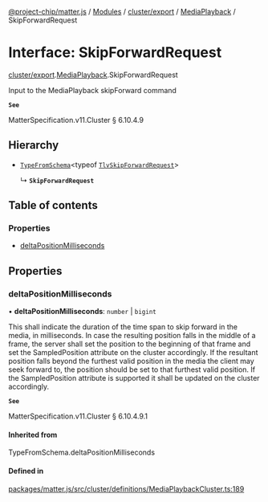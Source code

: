 [@project-chip/matter.js](../README.md) / [Modules](../modules.md) / [cluster/export](../modules/cluster_export.md) / [MediaPlayback](../modules/cluster_export.MediaPlayback.md) / SkipForwardRequest

# Interface: SkipForwardRequest

[cluster/export](../modules/cluster_export.md).[MediaPlayback](../modules/cluster_export.MediaPlayback.md).SkipForwardRequest

Input to the MediaPlayback skipForward command

**`See`**

MatterSpecification.v11.Cluster § 6.10.4.9

## Hierarchy

- [`TypeFromSchema`](../modules/tlv_export.md#typefromschema)\<typeof [`TlvSkipForwardRequest`](../modules/cluster_export.MediaPlayback.md#tlvskipforwardrequest)\>

  ↳ **`SkipForwardRequest`**

## Table of contents

### Properties

- [deltaPositionMilliseconds](cluster_export.MediaPlayback.SkipForwardRequest.md#deltapositionmilliseconds)

## Properties

### deltaPositionMilliseconds

• **deltaPositionMilliseconds**: `number` \| `bigint`

This shall indicate the duration of the time span to skip forward in the media, in milliseconds. In case the
resulting position falls in the middle of a frame, the server shall set the position to the beginning of
that frame and set the SampledPosition attribute on the cluster accordingly. If the resultant position falls
beyond the furthest valid position in the media the client may seek forward to, the position should be set
to that furthest valid position. If the SampledPosition attribute is supported it shall be updated on the
cluster accordingly.

**`See`**

MatterSpecification.v11.Cluster § 6.10.4.9.1

#### Inherited from

TypeFromSchema.deltaPositionMilliseconds

#### Defined in

[packages/matter.js/src/cluster/definitions/MediaPlaybackCluster.ts:189](https://github.com/project-chip/matter.js/blob/558e12c94a201592c28c7bc0743705360b3e5ca6/packages/matter.js/src/cluster/definitions/MediaPlaybackCluster.ts#L189)
